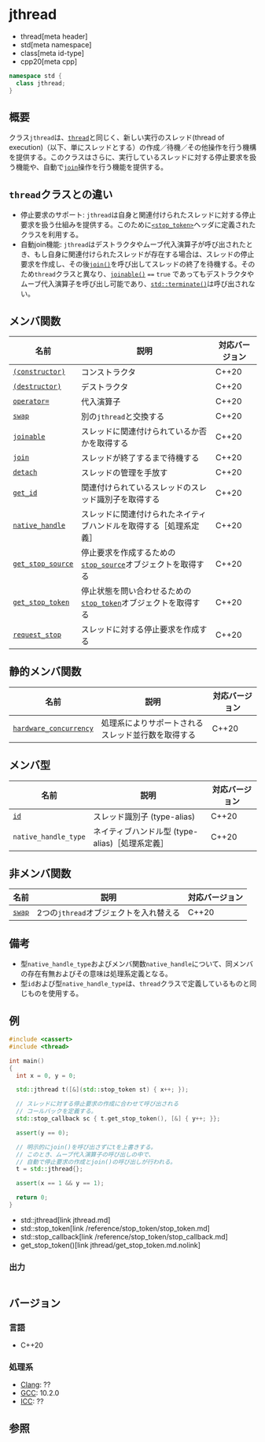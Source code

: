 # jthread
* thread[meta header]
* std[meta namespace]
* class[meta id-type]
* cpp20[meta cpp]

```cpp
namespace std {
  class jthread;
}
```

## 概要
クラス`jthread`は、[`thread`](thread.md)と同じく、新しい実行のスレッド(thread of execution)（以下、単にスレッドとする）の作成／待機／その他操作を行う機構を提供する。このクラスはさらに、実行しているスレッドに対する停止要求を扱う機能や、自動で[`join`](jthread/join.md)操作を行う機能を提供する。

## `thread`クラスとの違い

- 停止要求のサポート: `jthread`は自身と関連付けられたスレッドに対する停止要求を扱う仕組みを提供する。このために[`<stop_token>`](/reference/stop_token/stop_token.md)ヘッダに定義されたクラスを利用する。
- 自動join機能: `jthread`はデストラクタやムーブ代入演算子が呼び出されたとき、もし自身に関連付けられたスレッドが存在する場合は、スレッドの停止要求を作成し、その後[`join()`](jthread/join.md)を呼び出してスレッドの終了を待機する。そのため`thread`クラスと異なり、[`joinable()`](jthread/joinable.md) `==` `true` であってもデストラクタやムーブ代入演算子を呼び出し可能であり、[`std::terminate()`](/reference/exception/terminate.md)は呼び出されない。

## メンバ関数

| 名前 | 説明 | 対応バージョン |
|----------------------------------------------|--------------------------------------------------------------------|-------|
| [`(constructor)`](jthread/op_constructor.md)        | コンストラクタ | C++20 |
| [`(destructor)`](jthread/op_destructor.md)        | デストラクタ | C++20 |
| [`operator=`](jthread/op_assign.md.nolink)         | 代入演算子 | C++20 |
| [`swap`](jthread/swap.md.nolink)                   | 別の`jthread`と交換する | C++20 |
| [`joinable`](jthread/joinable.md)           | スレッドに関連付けられているか否かを取得する | C++20 |
| [`join`](jthread/join.md)                   | スレッドが終了するまで待機する | C++20 |
| [`detach`](jthread/detach.md.nolink)               | スレッドの管理を手放す | C++20 |
| [`get_id`](jthread/get_id.md)               | 関連付けられているスレッドのスレッド識別子を取得する | C++20 |
| [`native_handle`](jthread/native_handle.md.nolink) | スレッドに関連付けられたネイティブハンドルを取得する［処理系定義］ | C++20 |
| [`get_stop_source`](jthread/get_stop_source.md) | 停止要求を作成するための[`stop_source`](/reference/stop_token/stop_source.md)オブジェクトを取得する | C++20 |
| [`get_stop_token`](jthread/get_stop_token.md.nolink) | 停止状態を問い合わせるための[`stop_token`](/reference/stop_token/stop_token.md)オブジェクトを取得する | C++20 |
| [`request_stop`](jthread/request_stop.md) | スレッドに対する停止要求を作成する | C++20 |

## 静的メンバ関数

| 名前 | 説明 | 対応バージョン |
|------------------------------------------------------------|----------------------------------------------------|-------|
| [`hardware_concurrency`](jthread/hardware_concurrency.md.nolink) | 処理系によりサポートされるスレッド並行数を取得する | C++20 |


## メンバ型

| 名前 | 説明 | 対応バージョン |
|------------------------|----------------------------------------------|-------|
| [`id`](jthread/id.md.nolink) | スレッド識別子 (type-alias) | C++20 |
| `native_handle_type`   | ネイティブハンドル型 (type-alias)［処理系定義］ | C++20 |


## 非メンバ関数

| 名前 | 説明 | 対応バージョン |
|---------------------------------|---------------------------------------|-------|
| [`swap`](jthread/swap_free.md.nolink) | 2つの`jthread`オブジェクトを入れ替える | C++20 |


## 備考
- 型`native_handle_type`およびメンバ関数`native_handle`について、同メンバの存在有無およびその意味は処理系定義となる。
- 型`id`および型`native_handle_type`は、`thread`クラスで定義しているものと同じものを使用する。

## 例
```cpp example
#include <cassert>
#include <thread>

int main()
{
  int x = 0, y = 0;

  std::jthread t([&](std::stop_token st) { x++; });

  // スレッドに対する停止要求の作成に合わせて呼び出される
  // コールバックを定義する。
  std::stop_callback sc { t.get_stop_token(), [&] { y++; }};

  assert(y == 0);

  // 明示的にjoin()を呼び出さずにtを上書きする。
  // このとき、ムーブ代入演算子の呼び出しの中で、
  // 自動で停止要求の作成とjoin()の呼び出しが行われる。
  t = std::jthread{};

  assert(x == 1 && y == 1);

  return 0;
}
```
* std::jthread[link jthread.md]
* std::stop_token[link /reference/stop_token/stop_token.md]
* std::stop_callback[link /reference/stop_token/stop_callback.md]
* get_stop_token()[link jthread/get_stop_token.md.nolink]

### 出力
```
```

## バージョン
### 言語
- C++20


### 処理系
- [Clang](/implementation.md#clang): ??
- [GCC](/implementation.md#gcc): 10.2.0
- [ICC](/implementation.md#icc): ??

## 参照

